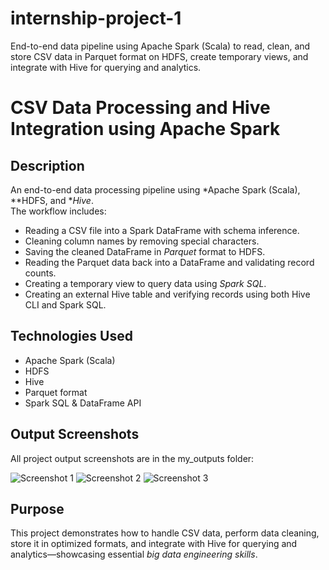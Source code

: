 # internship-project-1
End-to-end data pipeline using Apache Spark (Scala) to read, clean, and store CSV data in Parquet format on HDFS, create temporary views, and integrate with Hive for querying and analytics.
# CSV Data Processing and Hive Integration using Apache Spark

## Description
An end-to-end data processing pipeline using *Apache Spark (Scala), **HDFS, and **Hive*.  
The workflow includes:  

- Reading a CSV file into a Spark DataFrame with schema inference.  
- Cleaning column names by removing special characters.  
- Saving the cleaned DataFrame in *Parquet* format to HDFS.  
- Reading the Parquet data back into a DataFrame and validating record counts.  
- Creating a temporary view to query data using *Spark SQL*.  
- Creating an external Hive table and verifying records using both Hive CLI and Spark SQL.  

## Technologies Used
- Apache Spark (Scala)  
- HDFS  
- Hive  
- Parquet format  
- Spark SQL & DataFrame API  

## Output Screenshots

All project output screenshots are in the my_outputs folder:

![Screenshot 1](my_outputs/screenshot1.png)
![Screenshot 2](my_outputs/screenshot2.png)
![Screenshot 3](my_outputs/screenshot3.png)

## Purpose
This project demonstrates how to handle CSV data, perform data cleaning, store it in optimized formats, and integrate with Hive for querying and analytics—showcasing essential *big data engineering skills*.
